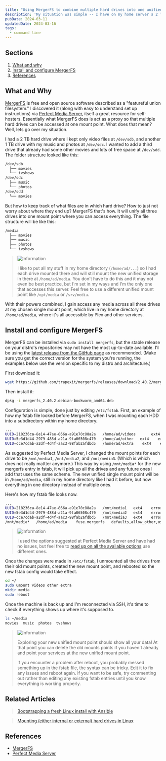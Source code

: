 ```yaml
---
title: "Using MergerFS to combine multiple hard drives into one unified media storage"
description: 'My situation was simple -- I have on my home server a 2 TB hard drive for media storage that was filling up, and I wanted to add a second drive, but not have to keep track of which drive specific files were in. Enter mergerfs, an open source "union filesystem" that lets you merge multiple storage drives into one mount point.'
pubDate: 2024-03-11
updatedDate: 2024-03-16
tags:
  - command line
---
```


## Sections

1. [What and why](#what)
2. [Install and configure MergerFS](#install)
3. [References](#ref)

<div id='what' />

## What and Why

<a href="https://github.com/trapexit/mergerfs" target="_blank">MergerFS</a> is free and open source software described as a "featureful union filesystem." I discovered it (along with easy to understand set up instructions) via <a href="https://perfectmediaserver.com/02-tech-stack/mergerfs" target="_blank">Perfect Media Server</a>, itself a great resource for self-hosters. Essentially what MergerFS does is act as a proxy so that multiple hard drives can be accessed at one mount point. What does that mean? Well, lets go over my situation.

I had a 2 TB hard drive where I kept only video files at `/dev/sdb`, and another 1 TB drive with my music and photos at `/dev/sdc`. I wanted to add a third drive that already had some other movies and lots of free space at `/dev/sdd`. The folder structure looked like this:

```bash
/dev/sdb
  ├── movies
  └── tvshows
/dev/sdc
  ├── music
  └── photos
/dev/sdd
  └── movies
```

But how to keep track of what files are in which hard drive? How to just not worry about where they end up? MergerFS that's how. It will unify all three drives into one mount point where you can access everything. The file structure will be like this:

```bash
/media
  ├── movies
  ├── music
  ├── photos
  └── tvshows
```

> <img src="/assets/info.svg" class="info" loading="lazy" decoding="async" alt="Information">
>
> I like to put all my stuff in my home directory (`/home/ad/...`) so I had each drive mounted there and will still mount the new unified storage in there at `/home/ad/media`. You don't have to do this and it may not even be best practice, but I'm set in my ways and I'm the only one that accesses this server. Feel free to use a different unified mount point like `/opt/media` or `/srv/media`.

With their powers combined, I gain access any media across all three drives at my chosen single mount point, which live in my home directory at `/home/ad/media`, where it's all accessible by Plex and other services.

<div id='install' />

## Install and configure MergerFS

MergerFS can be installed via `sudo install mergerfs`, but the stable release on your distro's repositories may not have the most up-to-date available. I'll be using the <a href="https://github.com/trapexit/mergerfs/releases/latest" target="_blank">latest release from the GitHub page</a> as recommended. (Make sure you get the correct version for the system you're running, the examples below use the version specific to my distro and architecture.)

First download it:

```bash
wget https://github.com/trapexit/mergerfs/releases/download/2.40.2/mergerfs_2.40.2.debian-bookworm_amd64.deb
```

Then install it:

```bash
dpkg -i mergerfs_2.40.2.debian-bookworm_amd64.deb
```

Configuration is simple, done just by editing `/etc/fstab`. First, an example of how my fstab file looked before MergerFS, when I was mounting each HDD into a subdirectory within my home directory.

```bash
...
UUID=218236ca-8e14-47ae-866a-a91e70c88a2a   /home/ad/videos       ext4    errors=remount-ro   0   0
UUID=5e3d1d44-2979-488d-a21a-9fa06508c470   /home/ad/other   ext4    errors=remount-ro   0   0
UUID=cce7cdab-a2df-4d4f-aac3-98fab2afdbd5   /home/ad/extra    ext4    errors=remount-ro   0   0
```

As suggested by Perfect Media Server, I changed the mount points for each drive to be `/mnt/media1`, `/mnt/media2`, and `/mnt/media3`. (Which is which does not really mattter anymore.) This way by using `/mnt/media*` for the new mergerfs entry in fstab, it will pick up all the drives and any future ones I add that uses the same scheme. The new unified single mount point will be in `/home/ad/media`, still in my home directory like I had it before, but now everything in one directory instead of multiple ones.

Here's how my fstab file looks now.

```bash
...
UUID=218236ca-8e14-47ae-866a-a91e70c88a2a   /mnt/media1   ext4    errors=remount-ro   0   0
UUID=5e3d1d44-2979-488d-a21a-9fa06508c470   /mnt/media2   ext4    errors=remount-ro   0   0
UUID=cce7cdab-a2df-4d4f-aac3-98fab2afdbd5   /mnt/media3   ext4    errors=remount-ro   0   0
/mnt/media*   /home/ad/media    fuse.mergerfs   defaults,allow_other,use_ino,moveonenospc=true,dropcacheonclose=true,category.create=mfs,fsname=mergerfs    0   0
```

> <img src="/assets/info.svg" class="info" loading="lazy" decoding="async" alt="Information">
>
> I used the options suggested at Perfect Media Server and have had no issues, but feel free to <a href="https://github.com/trapexit/mergerfs?tab=readme-ov-file#options" target="_blank">read up on all the available options</a> use different ones.

Once the changes were made in `/etc/fstab`, I unmounted all the drives from their old mount points, created the new mount point, and rebooted so the new fstab config would take effect.

```bash
cd ~/
sudo umount videos other extra
mkdir media
sudo reboot
```

Once the machine is back up and I'm reconnected via SSH, it's time to check if everything shows up where it's supposed to.

```bash
ls ~/media
movies  music  photos  tvshows
```

> <img src="/assets/info.svg" class="info" loading="lazy" decoding="async" alt="Information">
>
> Exploring your new unified mount point should show all your data! At that point you can delete the old mounts points if you haven't already and point your services at the new unified mount point.
> 
> If you encounter a problem after reboot, you probably messed something up in the fstab file, the syntax can be tricky. Edit it to fix any issues and reboot again. If you want to be safe, try commenting out rather than editing any existing fstab entries until you know everything is working properly.

## Related Articles

> [Bootstrapping a fresh Linux install with Ansible](/blog/bootstrapping-fresh-linstall-with-ansible)

> [Mounting (either internal or external) hard drives in Linux](/blog/mounting-hard-drives-in-linux)

<div id='ref' />

## References

- <a href="https://github.com/trapexit/mergerfs" target="_blank">MergerFS</a>
- <a href="https://perfectmediaserver.com" target="_blank">Perfect Media Server</a>